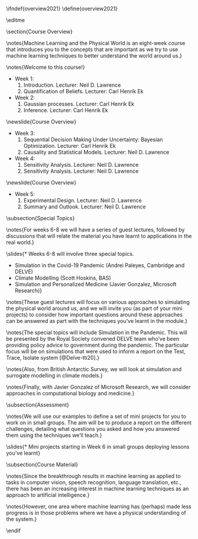 \ifndef{overview2021}
\define{overview2021}

\editme


\section{Course Overview}

\notes{Machine Learning and the Physical World is an eight-week course that introduces you to the concepts that are important as we try to use machine learning techniques to better understand the world around us.}

\notes{Welcome to this course!}

* Week 1:
  1. Introduction. Lecturer: Neil D. Lawrence
  2. Quantification of Beliefs. Lecturer: Carl Henrik Ek
* Week 2:
  1. Gaussian processes. Lecturer: Carl Henrik Ek
  2. Inference. Lecturer: Carl Henrik Ek

\newslide{Course Overview}

* Week 3:
  1. Sequential Decision Making Under Uncertainty: Bayesian Optimization. Lecturer: Carl Henrik Ek
  2. Causality and Statistical Models. Lecturer: Neil D. Lawrence
* Week 4:
  1. Sensitivity Analysis. Lecturer: Neil D. Lawrence
  2. Sensitivity Analysis. Lecturer: Neil D. Lawrence

\newslide{Course Overview}

* Week 5:
  1. Experimental Design. Lecturer: Neil D. Lawrence
  2. Summary and Outlook. Lecturer: Neil D. Lawrence

\subsection{Special Topics}

\notes{For weeks 6-8 we will have a series of guest lectures, followed by discussions that will relate the material you have learnt to applications in the real world.}

\slides{* Weeks 6-8 will involve three special topics.
* Simulation in the Covid-19 Pandemic (Andrei Paleyes, Cambridge and DELVE)
* Climate Modelling (Scott Hoskins, BAS)
* Simulation and Personalized Medicine (Javier Gonzalez, Microsoft Research)}

\notes{These guest lectures will focus on various approaches to simulating the physical world around us, and we will invite you (as part of your mini projects) to consider how important questions around these approaches can be answered as part with the techniques you’ve learnt in the module.}

\notes{The special topics will include Simulation in the Pandemic. This will be presented by the Royal Society convened DELVE team who’ve been providing policy advice to government during the pandemic. The particular focus will be on simulations that were used to inform a report on the Test, Trace, Isolate system [@Delve-tti20].}

\notes{Also, from British Antarctic Survey, we will look at simulation and surrogate modelling in climate models.}

\notes{Finally, with Javier Gonzalez of Microsoft Research, we will consider approaches in computational biology and medicine.}

\subsection{Assessment}

\notes{We will use our examples to define a set of mini projects for you to work on in small groups. The aim will be to produce a report on the different challenges, detailing what questions you asked and how you answered them using the techniques we’ll teach.}

\slides{* Mini projects starting in Week 6 in small groups deploying lessons you’ve learnt}

\subsection{Course Material}

\notes{Since the breakthrough results in machine learning as applied to tasks in computer vision, speech recognition, language translation, etc., there has been an increasing interest in machine learning techniques as an approach to artificial intelligence.}

\notes{However, one area where machine learning has (perhaps) made less progress is in those problems where we have a physical understanding of the system.}

\endif
